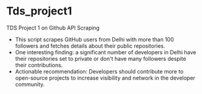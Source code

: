 # Tds_project1
TDS Project 1 on Github API Scraping
- This script scrapes GitHub users from Delhi with more than 100 followers and fetches details about their public repositories.
- One interesting finding: a significant number of developers in Delhi have their repositories set to private or don't have many followers despite their contributions.
- Actionable recommendation: Developers should contribute more to open-source projects to increase visibility and network in the developer community.
